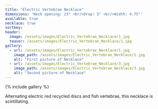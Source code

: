 ```yaml
---
title: "Electric Vertebrae Necklace"
dimensions: 'Neck opening: 23" <br/>Drop: 5" <br/>Width: 4.75"'
available: true
necklace: true
sortkey: 
header:
  image: /assets/images/Electric_Vertebrae_Necklace/1.jpg
  teaser: /assets/images/Electric_Vertebrae_Necklace/1.jpg
gallery:
  - url: /assets/images/Electric_Vertebrae_Necklace/1.jpg
    image_path: /assets/images/Electric_Vertebrae_Necklace/1.jpg
    alt: "First picture of Necklace"
  - url: /assets/images/Electric_Vertebrae_Necklace/3.jpg
    image_path: /assets/images/Electric_Vertebrae_Necklace/3.jpg
    alt: "Second picture of Necklace"
---
```



{% include gallery %}


Alternating electric red recycled discs and fish vertebrae, this necklace is scintillating.